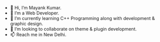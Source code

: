 - 👋 Hi, I’m Mayank Kumar.
- 👀 I’m a Web Developer.
- 🌱 I’m currently learning C++ Programming along with development & graphic design.
- 💞️ I’m looking to collaborate on theme & plugin development.
- 📫 Reach me in New Delhi.

<!---
markmemayank/markmemayank is a ✨ special ✨ repository because its `README.md` (this file) appears on your GitHub profile.
You can click the Preview link to take a look at your changes.
--->
